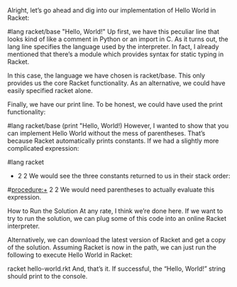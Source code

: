 Alright, let’s go ahead and dig into our implementation of Hello World in Racket:

#lang racket/base
"Hello, World!"
Up first, we have this peculiar line that looks kind of like a comment in Python or an import in C. As it turns out, the lang line specifies the language used by the interpreter. In fact, I already mentioned that there’s a module which provides syntax for static typing in Racket.

In this case, the language we have chosen is racket/base. This only provides us the core Racket functionality. As an alternative, we could have easily specified racket alone.

Finally, we have our print line. To be honest, we could have used the print functionality:

#lang racket/base
(print "Hello, World!)
However, I wanted to show that you can implement Hello World without the mess of parentheses. That’s because Racket automatically prints constants. If we had a slightly more complicated expression:

#lang racket
+ 2 2
We would see the three constants returned to us in their stack order:

#<procedure:+>
2
2
We would need parentheses to actually evaluate this expression.

How to Run the Solution
At any rate, I think we’re done here. If we want to try to run the solution, we can plug some of this code into an online Racket interpreter.

Alternatively, we can download the latest version of Racket and get a copy of the solution. Assuming Racket is now in the path, we can just run the following to execute Hello World in Racket:

racket hello-world.rkt
And, that’s it. If successful, the “Hello, World!” string should print to the console.
